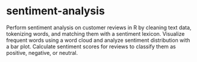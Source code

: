 # sentiment-analysis
Perform sentiment analysis on customer reviews in R by cleaning text data, tokenizing words, and matching them with a sentiment lexicon. Visualize frequent words using a word cloud and analyze sentiment distribution with a bar plot. Calculate sentiment scores for reviews to classify them as positive, negative, or neutral.

